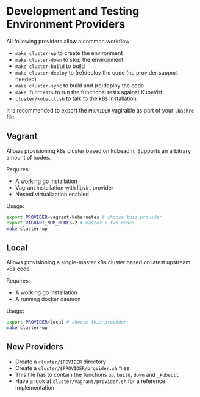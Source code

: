 # Development and Testing Environment Providers

All following providers allow a common workflow:

 * `make cluster-up` to create the environment
 * `make cluster-down` to stop the environment
 * `make cluster-build` to build
 * `make cluster-deploy` to (re)deploy the code (no provider support needed)
 * `make cluster-sync` to build and (re)deploy the code
 * `make functests` to run the functional tests against KubeVirt
 * `cluster/kubectl.sh` to talk to the k8s installation

It is recommended to export the `PROVIDER` vagirable as part of your `.bashrc`
file.
## Vagrant

Allows provisioning k8s cluster based on kubeadm. Supports an arbitrary amount
of nodes.

Requires:
 * A working go installation
 * Vagrant installation with libvirt provider
 * Nested virtualization enabled

Usage:

```bash
export PROVIDER=vagrant-kubernetes # choose this provider
export VAGRANT_NUM_NODES=2 # master + two nodes
make cluster-up
```

## Local

Allows provisioning a single-master k8s cluster based on latest upstream k8s
code.

Requires:
 * A working go installation
 * A running docker daemon

Usage:

```bash
export PROVIDER=local # choose this provider
make cluster-up
```

## New Providers

 * Create a `cluster/$POVIDER` directory
 * Create a `cluster/$PROVIDER/provider.sh` files
 * This file has to contain the functions `up`, `build`, `down` and `_kubectl`
 * Have a look at `cluster/vagrant/provider.sh` for a reference implementation
